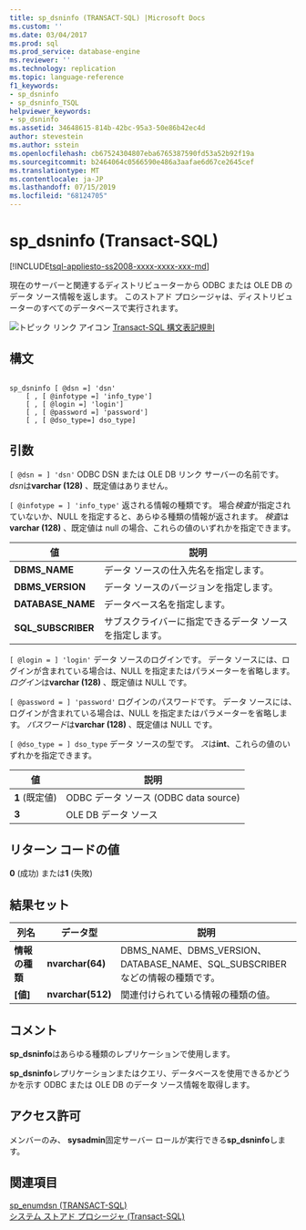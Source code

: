 ```yaml
---
title: sp_dsninfo (TRANSACT-SQL) |Microsoft Docs
ms.custom: ''
ms.date: 03/04/2017
ms.prod: sql
ms.prod_service: database-engine
ms.reviewer: ''
ms.technology: replication
ms.topic: language-reference
f1_keywords:
- sp_dsninfo
- sp_dsninfo_TSQL
helpviewer_keywords:
- sp_dsninfo
ms.assetid: 34648615-814b-42bc-95a3-50e86b42ec4d
author: stevestein
ms.author: sstein
ms.openlocfilehash: cb67524304807eba6765387590fd53a52b92f19a
ms.sourcegitcommit: b2464064c0566590e486a3aafae6d67ce2645cef
ms.translationtype: MT
ms.contentlocale: ja-JP
ms.lasthandoff: 07/15/2019
ms.locfileid: "68124705"
---
```

# <a name="spdsninfo-transact-sql"></a>sp_dsninfo (Transact-SQL)
[!INCLUDE[tsql-appliesto-ss2008-xxxx-xxxx-xxx-md](../../includes/tsql-appliesto-ss2008-xxxx-xxxx-xxx-md.md)]

  現在のサーバーと関連するディストリビューターから ODBC または OLE DB のデータ ソース情報を返します。 このストアド プロシージャは、ディストリビューターのすべてのデータベースで実行されます。  
  
 ![トピック リンク アイコン](../../database-engine/configure-windows/media/topic-link.gif "トピック リンク アイコン") [Transact-SQL 構文表記規則](../../t-sql/language-elements/transact-sql-syntax-conventions-transact-sql.md)  
  
## <a name="syntax"></a>構文  
  
```  
  
sp_dsninfo [ @dsn =] 'dsn'   
    [ , [ @infotype =] 'info_type']   
    [ , [ @login =] 'login']   
    [ , [ @password =] 'password']  
    [ , [ @dso_type=] dso_type]  
```  
  
## <a name="arguments"></a>引数  
`[ @dsn = ] 'dsn'` ODBC DSN または OLE DB リンク サーバーの名前です。 *dsn*は**varchar (128)** 、既定値はありません。  
  
`[ @infotype = ] 'info_type'` 返される情報の種類です。 場合*検査*が指定されていないか、NULL を指定すると、あらゆる種類の情報が返されます。 *検査*は**varchar (128)** 、既定値は null の場合、これらの値のいずれかを指定できます。  
  
|値|説明|  
|-----------|-----------------|  
|**DBMS_NAME**|データ ソースの仕入先名を指定します。|  
|**DBMS_VERSION**|データ ソースのバージョンを指定します。|  
|**DATABASE_NAME**|データベース名を指定します。|  
|**SQL_SUBSCRIBER**|サブスクライバーに指定できるデータ ソースを指定します。|  
  
`[ @login = ] 'login'` データ ソースのログインです。 データ ソースには、ログインが含まれている場合は、NULL を指定またはパラメーターを省略します。 *ログイン*は**varchar (128)** 、既定値は NULL です。  
  
`[ @password = ] 'password'` ログインのパスワードです。 データ ソースには、ログインが含まれている場合は、NULL を指定またはパラメーターを省略します。 *パスワード*は**varchar (128)** 、既定値は NULL です。  
  
`[ @dso_type = ] dso_type` データ ソースの型です。 *ス*は**int**、これらの値のいずれかを指定できます。  
  
|値|説明|  
|-----------|-----------------|  
|**1** (既定値)|ODBC データ ソース (ODBC data source)|  
|**3**|OLE DB データ ソース|  
  
## <a name="return-code-values"></a>リターン コードの値  
 **0** (成功) または**1** (失敗)  
  
## <a name="result-sets"></a>結果セット  
  
|列名|データ型|説明|  
|-----------------|---------------|-----------------|  
|**情報の種類**|**nvarchar(64)**|DBMS_NAME、DBMS_VERSION、DATABASE_NAME、SQL_SUBSCRIBER などの情報の種類です。|  
|**[値]**|**nvarchar(512)**|関連付けられている情報の種類の値。|  
  
## <a name="remarks"></a>コメント  
 **sp_dsninfo**はあらゆる種類のレプリケーションで使用します。  
  
 **sp_dsninfo**レプリケーションまたはクエリ、データベースを使用できるかどうかを示す ODBC または OLE DB のデータ ソース情報を取得します。  
  
## <a name="permissions"></a>アクセス許可  
 メンバーのみ、 **sysadmin**固定サーバー ロールが実行できる**sp_dsninfo**します。  
  
## <a name="see-also"></a>関連項目  
 [sp_enumdsn &#40;TRANSACT-SQL&#41;](../../relational-databases/system-stored-procedures/sp-enumdsn-transact-sql.md)   
 [システム ストアド プロシージャ &#40;Transact-SQL&#41;](../../relational-databases/system-stored-procedures/system-stored-procedures-transact-sql.md)  
  
  
